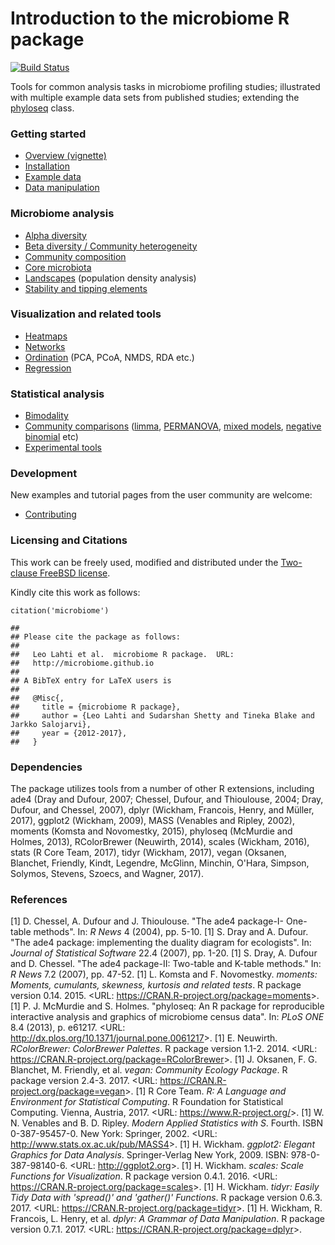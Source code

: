 <!--
  %\VignetteIndexEntry{microbiome tutorial}
  %\VignetteEngine{knitr::rmarkdown}
  %\usepackage[utf8]{inputenc}
  %\VignetteEncoding{UTF-8}
-->
Introduction to the microbiome R package
========================================

[![Build
Status](https://api.travis-ci.org/microbiome/microbiome.png)](https://travis-ci.org/microbiome/microbiome)

Tools for common analysis tasks in microbiome profiling studies;
illustrated with multiple example data sets from published studies;
extending the [phyloseq](http://joey711.github.io/phyloseq/import-data)
class.

### Getting started

-   [Overview (vignette)](https://github.com/microbiome/microbiome/blob/master/vignettes/vignette.md)
-   [Installation](Template.html)
-   [Example data](Data.html)
-   [Data manipulation](Preprocessing.html)

### Microbiome analysis

-   [Alpha diversity](Diversity.html)
-   [Beta diversity / Community heterogeneity](Betadiversity.html)
-   [Community composition](Composition.html)
-   [Core microbiota](Core.html)
-   [Landscapes](Landscaping.html) (population density analysis)
-   [Stability and tipping elements](Stability.html)

### Visualization and related tools

-   [Heatmaps](Heatmap.html)
-   [Networks](Networks.html)
-   [Ordination](Ordination.html) (PCA, PCoA, NMDS, RDA etc.)
-   [Regression](Regression.html)

### Statistical analysis

-   [Bimodality](Bimodality.html)
-   [Community comparisons](Comparisons.html) ([limma](limma.html),
    [PERMANOVA](PERMANOVA.html), [mixed models](Mixedmodels.html),
    [negative binomial](Negativebinomial.html) etc)
-   [Experimental tools](Experimental.html)

### Development

New examples and tutorial pages from the user community are welcome:

-   [Contributing](Contributing.html)

### Licensing and Citations

This work can be freely used, modified and distributed under the
[Two-clause FreeBSD license](http://en.wikipedia.org/wiki/BSD_licenses).

Kindly cite this work as follows:

    citation('microbiome')

    ## 
    ## Please cite the package as follows:
    ## 
    ##   Leo Lahti et al.  microbiome R package.  URL:
    ##   http://microbiome.github.io
    ## 
    ## A BibTeX entry for LaTeX users is
    ## 
    ##   @Misc{,
    ##     title = {microbiome R package},
    ##     author = {Leo Lahti and Sudarshan Shetty and Tineka Blake and Jarkko Salojarvi},
    ##     year = {2012-2017},
    ##   }

### Dependencies

The package utilizes tools from a number of other R extensions,
including ade4 (Dray and Dufour, 2007; Chessel, Dufour, and Thioulouse,
2004; Dray, Dufour, and Chessel, 2007), dplyr (Wickham, Francois, Henry,
and Müller, 2017), ggplot2 (Wickham, 2009), MASS (Venables and Ripley,
2002), moments (Komsta and Novomestky, 2015), phyloseq (McMurdie and
Holmes, 2013), RColorBrewer (Neuwirth, 2014), scales (Wickham, 2016),
stats (R Core Team, 2017), tidyr (Wickham, 2017), vegan (Oksanen,
Blanchet, Friendly, Kindt, Legendre, McGlinn, Minchin, O'Hara, Simpson,
Solymos, Stevens, Szoecs, and Wagner, 2017).

### References

\[1\] D. Chessel, A. Dufour and J. Thioulouse. "The ade4 package-I-
One-table methods". In: *R News* 4 (2004), pp. 5-10. \[1\] S. Dray and
A. Dufour. "The ade4 package: implementing the duality diagram for
ecologists". In: *Journal of Statistical Software* 22.4 (2007), pp.
1-20. \[1\] S. Dray, A. Dufour and D. Chessel. "The ade4 package-II:
Two-table and K-table methods." In: *R News* 7.2 (2007), pp. 47-52.
\[1\] L. Komsta and F. Novomestky. *moments: Moments, cumulants,
skewness, kurtosis and related tests*. R package version 0.14. 2015.
&lt;URL: <https://CRAN.R-project.org/package=moments>&gt;. \[1\] P. J.
McMurdie and S. Holmes. "phyloseq: An R package for reproducible
interactive analysis and graphics of microbiome census data". In: *PLoS
ONE* 8.4 (2013), p. e61217. &lt;URL:
<http://dx.plos.org/10.1371/journal.pone.0061217>&gt;. \[1\] E.
Neuwirth. *RColorBrewer: ColorBrewer Palettes*. R package version 1.1-2.
2014. &lt;URL: <https://CRAN.R-project.org/package=RColorBrewer>&gt;.
\[1\] J. Oksanen, F. G. Blanchet, M. Friendly, et al. *vegan: Community
Ecology Package*. R package version 2.4-3. 2017. &lt;URL:
<https://CRAN.R-project.org/package=vegan>&gt;. \[1\] R Core Team. *R: A
Language and Environment for Statistical Computing*. R Foundation for
Statistical Computing. Vienna, Austria, 2017. &lt;URL:
<https://www.R-project.org/>&gt;. \[1\] W. N. Venables and B. D. Ripley.
*Modern Applied Statistics with S*. Fourth. ISBN 0-387-95457-0. New
York: Springer, 2002. &lt;URL:
<http://www.stats.ox.ac.uk/pub/MASS4>&gt;. \[1\] H. Wickham. *ggplot2:
Elegant Graphics for Data Analysis*. Springer-Verlag New York, 2009.
ISBN: 978-0-387-98140-6. &lt;URL: <http://ggplot2.org>&gt;. \[1\] H.
Wickham. *scales: Scale Functions for Visualization*. R package version
0.4.1. 2016. &lt;URL: <https://CRAN.R-project.org/package=scales>&gt;.
\[1\] H. Wickham. *tidyr: Easily Tidy Data with 'spread()' and
'gather()' Functions*. R package version 0.6.3. 2017. &lt;URL:
<https://CRAN.R-project.org/package=tidyr>&gt;. \[1\] H. Wickham, R.
Francois, L. Henry, et al. *dplyr: A Grammar of Data Manipulation*. R
package version 0.7.1. 2017. &lt;URL:
<https://CRAN.R-project.org/package=dplyr>&gt;.
